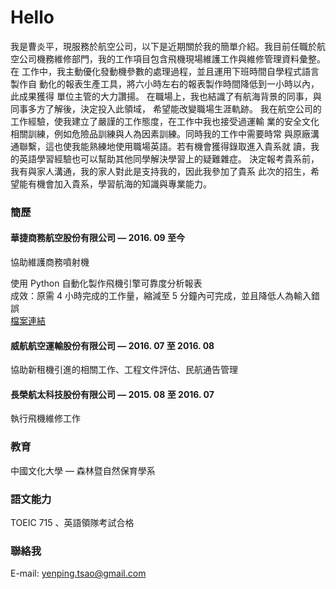 # Hello
我是曹炎平，現服務於航空公司，以下是近期關於我的簡單介紹。我目前任職於航 空公司機務維修部門，我的工作項目包含飛機現場維護工作與維修管理資料彙整。在 工作中，我主動優化發動機參數的處理過程，並且運用下班時間自學程式語言製作自 動化的報表生產工具，將六小時左右的報表製作時間降低到一小時以內，此成果獲得 單位主管的大力讚揚。
在職場上，我也結識了有航海背景的同事，與同事多方了解後，決定投入此領域， 希望能改變職場生涯軌跡。
我在航空公司的工作經驗，使我建立了嚴謹的工作態度，在工作中我也接受過運輸 業的安全文化相關訓練，例如危險品訓練與人為因素訓練。同時我的工作中需要時常 與原廠溝通聯繫，這也使我能熟練地使用職場英語。若有機會獲得錄取進入貴系就 讀，我的英語學習經驗也可以幫助其他同學解決學習上的疑難雜症。
決定報考貴系前，我有與家人溝通，我的家人對此是支持我的，因此我參加了貴系 此次的招生，希望能有機會加入貴系，學習航海的知識與專業能力。

### 簡歷
#### 華捷商務航空股份有限公司 — 2016. 09 至今
協助維護商務噴射機

使用 Python 自動化製作飛機引擎可靠度分析報表   
成效：原需 4 小時完成的工作量，縮減至 5 分鐘內可完成，並且降低人為輸入錯誤  
[檔案連結](https://github.com/ccu92/python-tool/blob/master/COMBO.py)

#### 威航航空運輸股份有限公司 — 2016. 07 至 2016. 08
協助新租機引進的相關工作、工程文件評估、民航通告管理

#### 長榮航太科技股份有限公司 — 2015. 08 至 2016. 07
執行飛機維修工作

### 教育
中國文化大學 — 森林暨自然保育學系

### 語文能力
TOEIC 715 、英語領隊考試合格

  
### 聯絡我
E-mail: [yenping.tsao@gmail.com](mailto:yenping.tsao@gmail.com)
